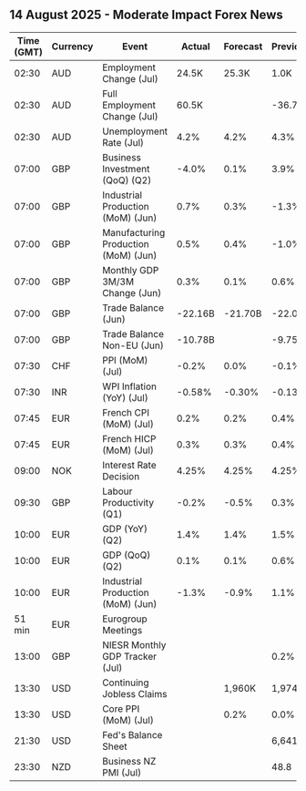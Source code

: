 ## 14 August 2025 - Moderate Impact Forex News

| Time (GMT) | Currency | Event | Actual | Forecast | Previous |
|------|----------|-------|--------|----------|----------|
| 02:30 | AUD | Employment Change (Jul) | 24.5K | 25.3K | 1.0K |
| 02:30 | AUD | Full Employment Change (Jul) | 60.5K |  | -36.7K |
| 02:30 | AUD | Unemployment Rate (Jul) | 4.2% | 4.2% | 4.3% |
| 07:00 | GBP | Business Investment (QoQ) (Q2) | -4.0% | 0.1% | 3.9% |
| 07:00 | GBP | Industrial Production (MoM) (Jun) | 0.7% | 0.3% | -1.3% |
| 07:00 | GBP | Manufacturing Production (MoM) (Jun) | 0.5% | 0.4% | -1.0% |
| 07:00 | GBP | Monthly GDP 3M/3M Change (Jun) | 0.3% | 0.1% | 0.6% |
| 07:00 | GBP | Trade Balance (Jun) | -22.16B | -21.70B | -22.05B |
| 07:00 | GBP | Trade Balance Non-EU (Jun) | -10.78B |  | -9.75B |
| 07:30 | CHF | PPI (MoM) (Jul) | -0.2% | 0.0% | -0.1% |
| 07:30 | INR | WPI Inflation (YoY) (Jul) | -0.58% | -0.30% | -0.13% |
| 07:45 | EUR | French CPI (MoM) (Jul) | 0.2% | 0.2% | 0.4% |
| 07:45 | EUR | French HICP (MoM) (Jul) | 0.3% | 0.3% | 0.4% |
| 09:00 | NOK | Interest Rate Decision | 4.25% | 4.25% | 4.25% |
| 09:30 | GBP | Labour Productivity (Q1) | -0.2% | -0.5% | 0.3% |
| 10:00 | EUR | GDP (YoY) (Q2) | 1.4% | 1.4% | 1.5% |
| 10:00 | EUR | GDP (QoQ) (Q2) | 0.1% | 0.1% | 0.6% |
| 10:00 | EUR | Industrial Production (MoM) (Jun) | -1.3% | -0.9% | 1.1% |
| 51 min | EUR | Eurogroup Meetings |  |  |  |
| 13:00 | GBP | NIESR Monthly GDP Tracker (Jul) |  |  | 0.2% |
| 13:30 | USD | Continuing Jobless Claims |  | 1,960K | 1,974K |
| 13:30 | USD | Core PPI (MoM) (Jul) |  | 0.2% | 0.0% |
| 21:30 | USD | Fed's Balance Sheet |  |  | 6,641B |
| 23:30 | NZD | Business NZ PMI (Jul) |  |  | 48.8 |
